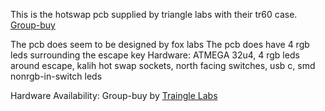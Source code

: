This is the hotswap pcb supplied by triangle labs with their tr60 case.
[Group-buy](https://geekhack.org/index.php?topic=96378.0)

The pcb does seem to be designed by fox labs
The pcb does have 4 rgb leds surrounding the escape key
Hardware: ATMEGA 32u4, 4 rgb leds around escape, kalih hot swap sockets, north facing switches, usb c, smd nonrgb-in-switch leds

Hardware Availability: Group-buy by [Traingle Labs](https://geekhack.org/index.php?topic=96378.0)
